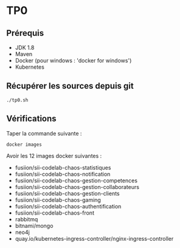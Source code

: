 # TP0

## Prérequis

* JDK 1.8
* Maven
* Docker (pour windows : 'docker for windows')
* Kubernetes

## Récupérer les sources depuis git

```shell
./tp0.sh
```

## Vérifications

Taper la commande suivante : 
```shell
docker images
```

Avoir les 12 images docker suivantes :
* fusiion/sii-codelab-chaos-statistiques
* fusiion/sii-codelab-chaos-notification
* fusiion/sii-codelab-chaos-gestion-competences
* fusiion/sii-codelab-chaos-gestion-collaborateurs
* fusiion/sii-codelab-chaos-gestion-clients
* fusiion/sii-codelab-chaos-gaming
* fusiion/sii-codelab-chaos-authentification
* fusiion/sii-codelab-chaos-front
* rabbitmq
* bitnami/mongo
* neo4j
* quay.io/kubernetes-ingress-controller/nginx-ingress-controller